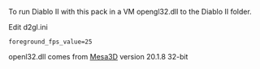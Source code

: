 To run Diablo II with this pack in a VM opengl32.dll to the Diablo II folder.

Edit d2gl.ini
```
foreground_fps_value=25
```

openl32.dll comes from [Mesa3D](https://fdossena.com/?p=mesa/index.frag) version 20.1.8 32-bit
